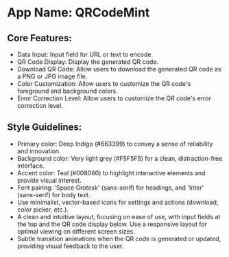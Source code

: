 # **App Name**: QRCodeMint

## Core Features:

- Data Input: Input field for URL or text to encode.
- QR Code Display: Display the generated QR code.
- Download QR Code: Allow users to download the generated QR code as a PNG or JPG image file.
- Color Customization: Allow users to customize the QR code's foreground and background colors.
- Error Correction Level: Allow users to customize the QR code's error correction level.

## Style Guidelines:

- Primary color: Deep Indigo (#663399) to convey a sense of reliability and innovation.
- Background color: Very light grey (#F5F5F5) for a clean, distraction-free interface.
- Accent color: Teal (#008080) to highlight interactive elements and provide visual interest.
- Font pairing: 'Space Grotesk' (sans-serif) for headings, and 'Inter' (sans-serif) for body text.
- Use minimalist, vector-based icons for settings and actions (download, color picker, etc.).
- A clean and intuitive layout, focusing on ease of use, with input fields at the top and the QR code display below. Use a responsive layout for optimal viewing on different screen sizes.
- Subtle transition animations when the QR code is generated or updated, providing visual feedback to the user.